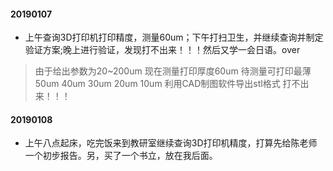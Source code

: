 #### 20190107
* 上午查询3D打印机打印精度，测量60um；下午打扫卫生，并继续查询并制定验证方案;晚上进行验证，发现打不出来！！！然后又学一会日语。over
>由于给出参数为20~200um
现在测量打印厚度60um
待测量可打印最薄
50um
40um
30um
20um
10um
利用CAD制图软件导出stl格式
>打不出来！！！

#### 20190108
* 上午八点起床，吃完饭来到教研室继续查询3D打印机精度，打算先给陈老师一个初步报告。另，买了一个书立，放在我后面。
